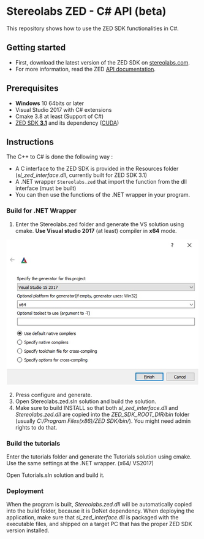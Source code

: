 # Stereolabs ZED - C# API (beta)

This repository shows how to use the ZED SDK functionalities in C#.

## Getting started

- First, download the latest version of the ZED SDK on [stereolabs.com](https://www.stereolabs.com/developers/release/).
- For more information, read the ZED [API documentation](https://www.stereolabs.com/docs/api/index.html).

## Prerequisites

- **Windows** 10 64bits or later
- Visual Studio 2017 with C# extensions
- Cmake 3.8 at least (Support of C#)
- [ZED SDK **3.1**](https://www.stereolabs.com/developers/release/) and its dependency ([CUDA](https://developer.nvidia.com/cuda-downloads))

## Instructions

The C++ to C# is done the following way :

- A C interface to the ZED SDK is provided in the Resources folder (*sl_zed_interface.dll*, currently built for ZED SDK 3.1)
- A .NET wrapper `Stereolabs.zed` that import the function from the dll interface (must be built)
- You can then use the functions of the .NET wrapper in your program.

### Build for .NET Wrapper

1. Enter the Stereolabs.zed folder and generate the VS solution using cmake.
**Use Visual studio 2017** (at least) compiler in **x64** mode.

![Cmake](./Documentation/img/cmake_settings.jpg)

2. Press configure and generate.
3. Open Stereolabs.zed.sln solution and build the solution.
4. Make sure to build INSTALL so that both *sl_zed_interface.dll* and *Stereolabs.zed.dll* are copied into the *ZED_SDK_ROOT_DIR/bin* folder (usually *C:/Program Files(x86)/ZED SDK/bin/*).
  You might need admin rights to do that.

### Build the tutorials

Enter the tutorials folder and generate the Tutorials solution using cmake.
Use the same settings at the .NET wrapper. (x64/ VS2017)

Open Tutorials.sln solution and build it.

### Deployment

When the program is built, *Stereolabs.zed.dll* will be automatically copied into the build folder, because it is DoNet dependency.
When deploying the application, make sure that *sl_zed_interface.dll* is packaged with the executable files, and shipped on a target PC that has the proper ZED SDK version installed.